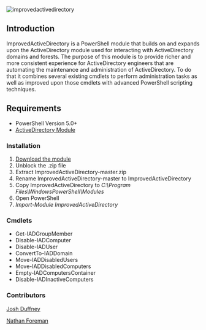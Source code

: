 ![improvedactivedirectory](http://i.imgur.com/EYLc36h.png "improvedactivedirectory")

## Introduction
ImprovedActiveDirectory is a PowerShell module that builds on and expands upon the ActiveDirectory module used for interacting with ActiveDirectory domains and forests.
The purpose of this module is to provide richer and more consistent experience for ActiveDirectory engineers that are automating the maintenance and administration of
ActiveDirectory. To do that it combines several existing cmdlets to perform administration tasks as well as improved upon those cmdlets with advanced PowerShell scripting
techniques. 

## Requirements

- PowerShell Version 5.0+
- [ActiveDirectory Module](https://www.microsoft.com/en-us/download/details.aspx?id=45520)

### Installation

1. [Download the module](https://github.com/Duffney/ImprovedActiveDirectory/archive/master.zip)
2. Unblock the .zip file
3. Extract ImprovedActiveDirectory-master.zip
4. Rename ImprovedActiveDirectory-master to ImprovedActiveDirectory
5. Copy ImprovedActiveDirectory to *C:\Program Files\WindowsPowerShell\Modules*
6. Open PowerShell
7. *Import-Module ImprovedActiveDirectory*

### Cmdlets

- Get-IADGroupMember
- Disable-IADComputer
- Disable-IADUser
- ConvertTo-IADDomain
- Move-IADDisabledUsers
- Move-IADDisabledComputers
- Empty-IADComputersContainer
- Disable-IADInactiveComputers

### Contributors

[Josh Duffney](https://github.com/Duffney)

[Nathan Foreman](https://github.com/foremann)


